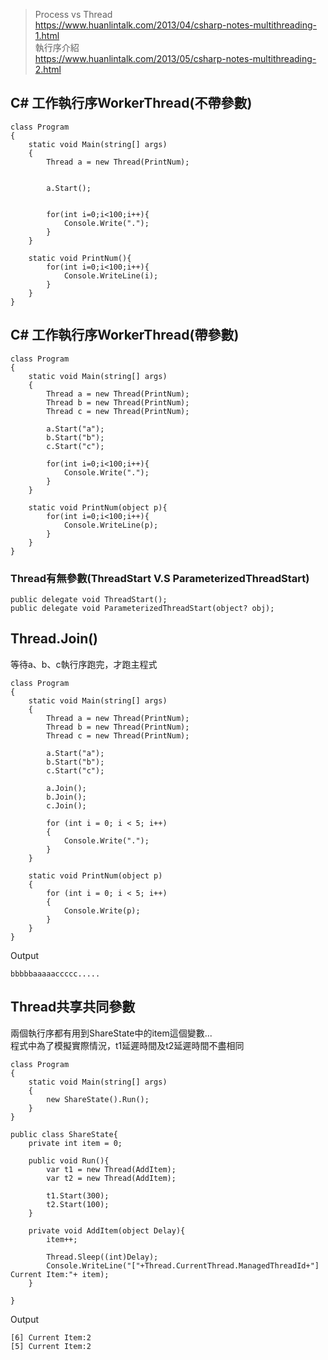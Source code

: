 
> Process vs Thread  
> https://www.huanlintalk.com/2013/04/csharp-notes-multithreading-1.html  
> 執行序介紹  
> https://www.huanlintalk.com/2013/05/csharp-notes-multithreading-2.html
  
## C# 工作執行序WorkerThread(不帶參數)  
    class Program
    {
        static void Main(string[] args)
        {
            Thread a = new Thread(PrintNum);
            

            a.Start();
            

            for(int i=0;i<100;i++){
                Console.Write(".");
            }
        }

        static void PrintNum(){
            for(int i=0;i<100;i++){
                Console.WriteLine(i);
            }
        }
    }
    
## C# 工作執行序WorkerThread(帶參數)  
    
    class Program
    {
        static void Main(string[] args)
        {
            Thread a = new Thread(PrintNum);
            Thread b = new Thread(PrintNum);
            Thread c = new Thread(PrintNum);

            a.Start("a");
            b.Start("b");
            c.Start("c");

            for(int i=0;i<100;i++){
                Console.Write(".");
            }
        }

        static void PrintNum(object p){
            for(int i=0;i<100;i++){
                Console.WriteLine(p);
            }
        }
    }
### Thread有無參數(ThreadStart V.S ParameterizedThreadStart)
    public delegate void ThreadStart();  
    public delegate void ParameterizedThreadStart(object? obj);  

## Thread.Join()
    
等待a、b、c執行序跑完，才跑主程式  
  
    class Program
    {
        static void Main(string[] args)
        {
            Thread a = new Thread(PrintNum);
            Thread b = new Thread(PrintNum);
            Thread c = new Thread(PrintNum);

            a.Start("a");
            b.Start("b");
            c.Start("c");

            a.Join();
            b.Join();
            c.Join();

            for (int i = 0; i < 5; i++)
            {
                Console.Write(".");
            }
        }

        static void PrintNum(object p)
        {
            for (int i = 0; i < 5; i++)
            {
                Console.Write(p);
            }
        }
    }
  
Output  
  
    bbbbbaaaaaccccc.....

## Thread共享共同參數  

兩個執行序都有用到ShareState中的item這個變數...  
程式中為了模擬實際情況，t1延遲時間及t2延遲時間不盡相同  
  
    class Program
    {
        static void Main(string[] args)
        {
            new ShareState().Run();
        }
    }

    public class ShareState{
        private int item = 0;

        public void Run(){
            var t1 = new Thread(AddItem);
            var t2 = new Thread(AddItem);

            t1.Start(300);
            t2.Start(100);
        }

        private void AddItem(object Delay){
            item++;

            Thread.Sleep((int)Delay);
            Console.WriteLine("["+Thread.CurrentThread.ManagedThreadId+"] Current Item:"+ item);
        }

    }  
  
Output  
  
    [6] Current Item:2
    [5] Current Item:2
